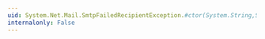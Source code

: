 ```yaml
---
uid: System.Net.Mail.SmtpFailedRecipientException.#ctor(System.String,System.Exception)
internalonly: False
---
```

